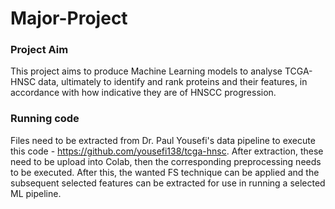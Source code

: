 # Major-Project

### Project Aim
This project aims to produce Machine Learning models to analyse TCGA-HNSC data, ultimately to identify and rank proteins and their features, in accordance with how indicative they are of HNSCC progression.

### Running code
Files need to be extracted from Dr. Paul Yousefi's data pipeline to execute this code - https://github.com/yousefi138/tcga-hnsc.
After extraction, these need to be upload into Colab, then the corresponding preprocessing needs to be executed. After this, the wanted FS technique can be applied and the subsequent selected features can be extracted for use in running a selected ML pipeline.
